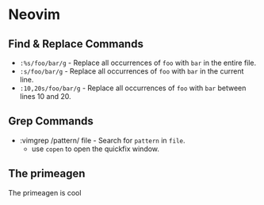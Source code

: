 # Neovim

## Find & Replace Commands

- `:%s/foo/bar/g` - Replace all occurrences of `foo` with `bar` in the entire file.
- `:s/foo/bar/g` - Replace all occurrences of `foo` with `bar` in the current line.
- `:10,20s/foo/bar/g` - Replace all occurrences of `foo` with `bar` between lines 10 and 20.

## Grep Commands

- :vimgrep /pattern/ file - Search for `pattern` in `file`.
    - use `copen` to open the quickfix window.

## The primeagen

The primeagen is cool
